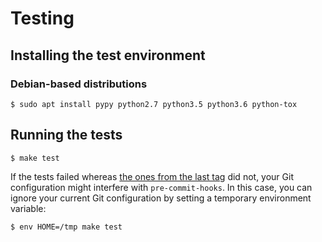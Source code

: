 Testing
=======

Installing the test environment
-------------------------------

### Debian-based distributions

```shell-session
$ sudo apt install pypy python2.7 python3.5 python3.6 python-tox
```

Running the tests
-----------------

```shell-session
$ make test
```

If the tests failed whereas [the ones from the last tag](https://travis-ci.org/pre-commit/pre-commit-hooks) did not, your Git configuration might interfere with `pre-commit-hooks`. In this case, you can ignore your current Git configuration by setting a temporary environment variable:

```shell-session
$ env HOME=/tmp make test
```
